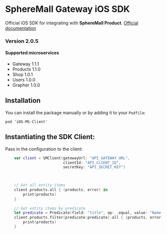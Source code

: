 # SphereMall Gateway iOS SDK
Official iOS SDK for integrating with **SphereMall Product**.
[Official documentation](https://spheremall.atlassian.net/wiki/spaces/MIC/pages)

### Version 2.0.5
#### Supported microservices
* Gateway 1.1.1
* Products 1.1.0
* Shop 1.0.1
* Users 1.0.0
* Grapher 1.0.0

## Installation
You can install the package manually or by adding it to your `Podfile`:
```
pod 'iOS-MS-Client'

```
## Instantiating the SDK Client:

Pass in the configuration to the client:

```swift
    var client = SMClient(gatewayUrl: "API_GATEWAY_URL",
                          clientId: "API_CLIENT_ID",
                          secretKey: "API_SECRET_KEY")
                          
```

```swift

    // Get all entity items
    client.products.all { (products, error) in
        print(products)
    }
    
    // Get entity items by predicate
    let predicate = Predicate(field: "title", op: .equal, value: "Name of product")
    client.products.filter(predicate:predicate).all { (products, error) in
        print(products)
    }

```

